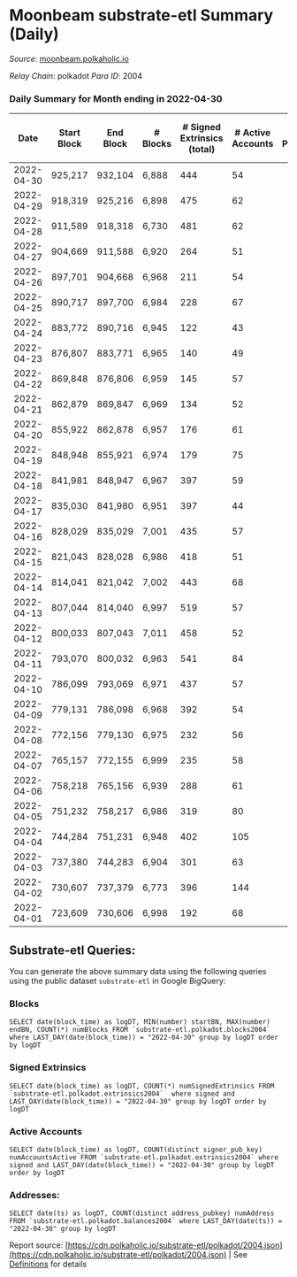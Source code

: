 # Moonbeam substrate-etl Summary (Daily)

_Source_: [moonbeam.polkaholic.io](https://moonbeam.polkaholic.io)

*Relay Chain*: polkadot
*Para ID*: 2004



### Daily Summary for Month ending in 2022-04-30


| Date | Start Block | End Block | # Blocks | # Signed Extrinsics (total) | # Active Accounts | # Passive | # New | # Addresses with Balances | # Events | # Transfers | # XCM Transfers In | # XCM Transfers Out |
| ---- | ----------- | --------- | -------- | --------------------------- | ----------------- | --------- | ----- | ------------------------- | -------- | ----------- | ------------------ | ------------------- |
| 2022-04-30 | 925,217 | 932,104 | 6,888  | 444 | 54 |  |  | 226,560 | 538,744 | 13,202 ($12,664,527.28) |   |   |
| 2022-04-29 | 918,319 | 925,216 | 6,898  | 475 | 62 |  |  |  | 535,382 | 12,880 ($15,025,533.81) |   |   |
| 2022-04-28 | 911,589 | 918,318 | 6,730  | 481 | 62 |  |  |  | 545,705 | 12,530 ($17,454,565.81) |   |   |
| 2022-04-27 | 904,669 | 911,588 | 6,920  | 264 | 51 |  |  |  | 509,344 | 13,078 ($12,199,123.52) |   |   |
| 2022-04-26 | 897,701 | 904,668 | 6,968  | 211 | 54 |  |  |  | 548,880 | 16,342 ($18,332,638.50) |   |   |
| 2022-04-25 | 890,717 | 897,700 | 6,984  | 228 | 67 |  |  |  | 567,393 | 13,511 ($18,505,719.63) |   |   |
| 2022-04-24 | 883,772 | 890,716 | 6,945  | 122 | 43 |  |  |  | 455,839 | 9,396 ($51,142,951.64) |   |   |
| 2022-04-23 | 876,807 | 883,771 | 6,965  | 140 | 49 |  |  |  | 450,773 | 11,030 ($10,815,818.74) |   |   |
| 2022-04-22 | 869,848 | 876,806 | 6,959  | 145 | 57 |  |  |  | 481,251 | 10,341 ($13,638,724.94) |   |   |
| 2022-04-21 | 862,879 | 869,847 | 6,969  | 134 | 52 |  |  |  | 565,739 | 13,101 ($18,148,996.81) |   |   |
| 2022-04-20 | 855,922 | 862,878 | 6,957  | 176 | 61 |  |  |  | 556,885 | 14,642 ($26,460,416.68) |   |   |
| 2022-04-19 | 848,948 | 855,921 | 6,974  | 179 | 75 |  |  |  | 573,281 | 14,680 ($18,705,164.53) |   |   |
| 2022-04-18 | 841,981 | 848,947 | 6,967  | 397 | 59 |  |  |  | 580,771 | 16,877 ($36,545,472.24) |   |   |
| 2022-04-17 | 835,030 | 841,980 | 6,951  | 397 | 44 |  |  |  | 523,614 | 13,145 ($14,467,264.71) |   |   |
| 2022-04-16 | 828,029 | 835,029 | 7,001  | 435 | 57 |  |  |  | 555,303 | 14,308 ($21,678,984.99) |   |   |
| 2022-04-15 | 821,043 | 828,028 | 6,986  | 418 | 51 |  |  |  | 550,526 | 15,104 ($18,616,730.24) |   |   |
| 2022-04-14 | 814,041 | 821,042 | 7,002  | 443 | 68 |  |  |  | 563,676 | 14,460 ($22,987,188.22) |   |   |
| 2022-04-13 | 807,044 | 814,040 | 6,997  | 519 | 57 |  |  |  | 644,362 | 18,444 ($56,208,845.74) |   |   |
| 2022-04-12 | 800,033 | 807,043 | 7,011  | 458 | 52 |  |  |  | 630,546 | 16,628 ($49,038,718.51) |   |   |
| 2022-04-11 | 793,070 | 800,032 | 6,963  | 541 | 84 |  |  |  | 640,363 | 16,653 ($113,142,710.23) |   |   |
| 2022-04-10 | 786,099 | 793,069 | 6,971  | 437 | 57 |  |  |  | 685,934 | 18,922 ($57,930,227.20) |   |   |
| 2022-04-09 | 779,131 | 786,098 | 6,968  | 392 | 54 |  |  |  | 522,613 | 12,924 ($21,061,039.37) |   |   |
| 2022-04-08 | 772,156 | 779,130 | 6,975  | 232 | 56 |  |  |  | 653,794 | 16,803 ($28,370,288.80) |   |   |
| 2022-04-07 | 765,157 | 772,155 | 6,999  | 235 | 58 |  |  |  | 695,610 | 19,191 ($31,651,596.03) |   |   |
| 2022-04-06 | 758,218 | 765,156 | 6,939  | 288 | 61 |  |  |  | 821,961 | 21,141 ($43,771,561.67) |   |   |
| 2022-04-05 | 751,232 | 758,217 | 6,986  | 319 | 80 |  |  |  | 821,290 | 23,467 ($50,433,263.86) |   |   |
| 2022-04-04 | 744,284 | 751,231 | 6,948  | 402 | 105 |  |  |  | 1,128,485 | 35,756 ($72,596,397.84) |   |   |
| 2022-04-03 | 737,380 | 744,283 | 6,904  | 301 | 63 |  |  |  | 1,118,198 | 32,874 ($64,243,331.66) |   |   |
| 2022-04-02 | 730,607 | 737,379 | 6,773  | 396 | 144 |  |  |  | 1,595,945 | 49,729 ($116,414,919.71) |   |   |
| 2022-04-01 | 723,609 | 730,606 | 6,998  | 192 | 68 |  |  |  | 590,980 | 14,410 ($18,039,717.23) |   |   |

## Substrate-etl Queries:
You can generate the above summary data using the following queries using the public dataset `substrate-etl` in Google BigQuery:


### Blocks
```
SELECT date(block_time) as logDT, MIN(number) startBN, MAX(number) endBN, COUNT(*) numBlocks FROM `substrate-etl.polkadot.blocks2004`  where LAST_DAY(date(block_time)) = "2022-04-30" group by logDT order by logDT
```


### Signed Extrinsics
```
SELECT date(block_time) as logDT, COUNT(*) numSignedExtrinsics FROM `substrate-etl.polkadot.extrinsics2004`  where signed and LAST_DAY(date(block_time)) = "2022-04-30" group by logDT order by logDT
```


### Active Accounts
```
SELECT date(block_time) as logDT, COUNT(distinct signer_pub_key) numAccountsActive FROM `substrate-etl.polkadot.extrinsics2004` where signed and LAST_DAY(date(block_time)) = "2022-04-30" group by logDT order by logDT
```


### Addresses:
```
SELECT date(ts) as logDT, COUNT(distinct address_pubkey) numAddress FROM `substrate-etl.polkadot.balances2004` where LAST_DAY(date(ts)) = "2022-04-30" group by logDT
```



Report source: [https://cdn.polkaholic.io/substrate-etl/polkadot/2004.json](https://cdn.polkaholic.io/substrate-etl/polkadot/2004.json) | See [Definitions](/DEFINITIONS.md) for details
